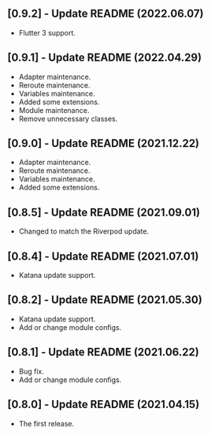 ## [0.9.2] - Update README (2022.06.07)

* Flutter 3 support.

## [0.9.1] - Update README (2022.04.29)

* Adapter maintenance.
* Reroute maintenance.
* Variables maintenance.
* Added some extensions.
* Module maintenance.
* Remove unnecessary classes.

## [0.9.0] - Update README (2021.12.22)

* Adapter maintenance.
* Reroute maintenance.
* Variables maintenance.
* Added some extensions.

## [0.8.5] - Update README (2021.09.01)

* Changed to match the Riverpod update.

## [0.8.4] - Update README (2021.07.01)

* Katana update support.

## [0.8.2] - Update README (2021.05.30)

* Katana update support.
* Add or change module configs.

## [0.8.1] - Update README (2021.06.22)

* Bug fix.
* Add or change module configs.

## [0.8.0] - Update README (2021.04.15)

* The first release.
